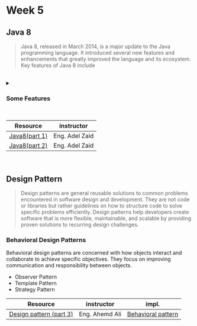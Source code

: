 # Week 5
## Java 8
> Java 8, released in March 2014, is a major update to the Java programming language. It introduced several new features and enhancements that greatly improved the language and its ecosystem. Key features of Java 8 include

<br>

<details close>
  <summary><h3>Some Features</h3></summary>
  
#### Lambda Expressions
  * **Syntax**: (parameters) -> expression or (parameters) -> { statements; }
  * Lambda expressions enable you to treat functionality as a method argument, or pass a block of code that can be executed later.

```
List<String> names = Arrays.asList("John", "Jane", "Max");
names.forEach(name -> System.out.println(name));
```
#### Functional Interfaces
* An interface with a single abstract method (SAM) is known as a functional interface. Java 8 provides several built-in functional interfaces like Predicate, Function, Consumer, and Supplier
```
@FunctionalInterface
interface MyFunctionalInterface {
    void myMethod();
}
```
####  Streams API
* A new abstraction that lets you process sequences of elements (e.g., collections) in a functional style.
```
List<String> names = Arrays.asList("John", "Jane", "Max");
names.stream()
     .filter(name -> name.startsWith("J"))
     .forEach(System.out::println);
```

#### Optional Class
* A container object that may or may not contain a non-null value. This helps avoid NullPointerException.
```
Optional<String> optionalName = Optional.ofNullable(null);
System.out.println(optionalName.orElse("Default Name"));
```

#### New Date and Time API (java.time)
* A new, more robust and flexible API for working with dates and times, replacing the old java.util.Date and java.util.Calendar.
```
LocalDate today = LocalDate.now();
LocalDate birthday = LocalDate.of(1990, Month.JANUARY, 1);
Period age = Period.between(birthday, today);
System.out.println("Age: " + age.getYears());
```
</details>

<br>

| Resource | instructor |
| ---------| ---------|
|[Java8(part 1)](https://drive.google.com/file/d/1tJ-Y-unioZZrnXB57dMuH-11o33IW4Wh/view?usp=sharing) | Eng. Adel Zaid |
|[Java8(part 2)](https://drive.google.com/file/d/15Sl5KnhQalhsbyZxR6PsFIhdUNYKhb1J/view?usp=sharing)|Eng. Adel Zaid |

<br>

## Design Pattern
> Design patterns are general reusable solutions to common problems encountered in software design and development. They are not code or libraries but rather guidelines on how to structure code to solve specific problems efficiently. Design patterns help developers create software that is more flexible, maintainable, and scalable by providing proven solutions to recurring design challenges.

### Behavioral Design Patterns
Behavioral design patterns are concerned with how objects interact and collaborate to achieve specific objectives. They focus on improving communication and responsibility between objects.
- Observer Pattern
- Template Pattern
- Strategy Pattern

| Resource | instructor | impl.|
| ---------| ---------|-----------|
|[Design pattern (part 3)](https://drive.google.com/file/d/1rXxhMd9HpD6ltyruTG7K49VHkWzy5fe4/view?usp=sharing) | Eng. Ahemd Ali |[Behavioral pattern](https://github.com/eagledev-am/Design-Pattern/tree/main/behavioral) |

